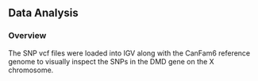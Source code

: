 ## Data Analysis

### Overview
The SNP vcf files were loaded into IGV along with the CanFam6 reference genome to visually inspect the SNPs in the DMD gene on the X chromosome. 

